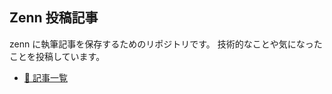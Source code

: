 ## Zenn 投稿記事

zenn に執筆記事を保存するためのリポジトリです。
技術的なことや気になったことを投稿しています。

- [📝 記事一覧](https://zenn.dev/ukigumo_shiina3)
